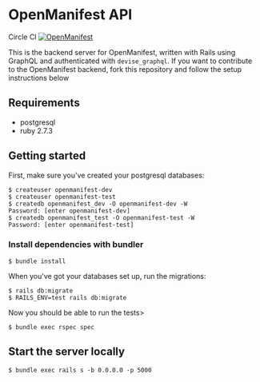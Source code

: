 # OpenManifest API
Circle CI [![OpenManifest](https://circleci.com/gh/OpenManifest/openmanifest-server.svg?style=svg)](<LINK>)

This is the backend server for OpenManifest, written with Rails using GraphQL and authenticated with `devise_graphql`. If you want to contribute to the OpenManifest backend, fork this repository and follow the setup instructions below

## Requirements
- postgresql
- ruby 2.7.3

## Getting started

First, make sure you've created your postgresql databases:

```
$ createuser openmanifest-dev
$ createuser openmanifest-test
$ createdb openmanifest_dev -O openmanifest-dev -W
Password: [enter openmanifest-dev]
$ createdb openmanifest_test -O openmanifest-test -W
Password: [enter openmanifest-test]
```

### Install dependencies with bundler

```
$ bundle install
```

When you've got your databases set up, run the migrations:

```
$ rails db:migrate
$ RAILS_ENV=test rails db:migrate
```

Now you should be able to run the tests>

```
$ bundle exec rspec spec
```


## Start the server locally

```
$ bundle exec rails s -b 0.0.0.0 -p 5000          
```
